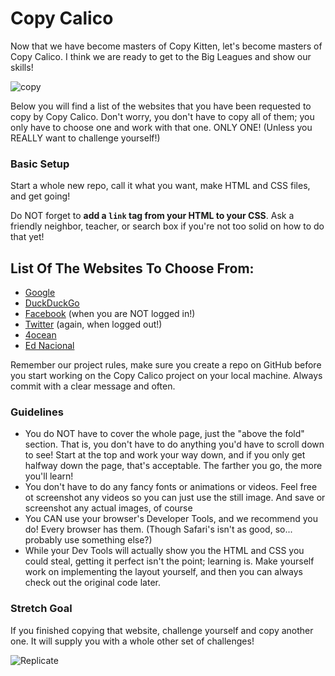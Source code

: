 # Copy Calico

Now that we have become masters of Copy Kitten, let's become masters of Copy Calico. I think we are ready to get to the Big Leagues and show our skills!

![copy](https://proxy.duckduckgo.com/iu/?u=https%3A%2F%2Finsomniacharold.files.wordpress.com%2F2010%2F11%2Fcopycat.jpg&f=1)

Below you will find a list of the websites that you have been requested to copy by Copy Calico. Don't worry, you don't have to copy all of them; you only have to choose one and work with that one. ONLY ONE! (Unless you REALLY want to challenge yourself!)

### Basic Setup

Start a whole new repo, call it what you want, make HTML and CSS files, and get going!

Do NOT forget to **add a `link` tag from your HTML to your CSS**. Ask a friendly neighbor, teacher, or search box if you're not too solid on how to do that yet!

## List Of The Websites To Choose From:

- [Google](https://www.google.com/)
- [DuckDuckGo](https://duckduckgo.com/)
- [Facebook](https://www.facebook.com/) (when you are NOT logged in!)
- [Twitter](https://twitter.com/) (again, when logged out!)
- [4ocean](https://www.4ocean.com/)
- [Ed Nacional](https://ednacional.com/)

Remember our project rules, make sure you create a repo on GitHub before you start working on the Copy Calico project on your local machine. Always commit with a clear message and often.

### Guidelines

- You do NOT have to cover the whole page, just the "above the fold" section. That is, you don't have to do anything you'd have to scroll down to see! Start at the top and work your way down, and if you only get halfway down the page, that's acceptable. The farther you go, the more you'll learn!
- You don't have to do any fancy fonts or animations or videos. Feel free ot screenshot any videos so you can just use the still image. And save or screenshot any actual images, of course
- You CAN use your browser's Developer Tools, and we recommend you do! Every browser has them. (Though Safari's isn't as good, so... probably use something else?)
- While your Dev Tools will actually show you the HTML and CSS you could steal, getting it perfect isn't the point; learning is. Make yourself work on implementing the layout yourself, and then you can always check out the original code later.

### Stretch Goal

If you finished copying that website, challenge yourself and copy another one. It will supply you with a whole other set of challenges!

![Replicate](https://proxy.duckduckgo.com/iu/?u=https%3A%2F%2Fi.imgflip.com%2F1dj52z.jpg&f=1)
